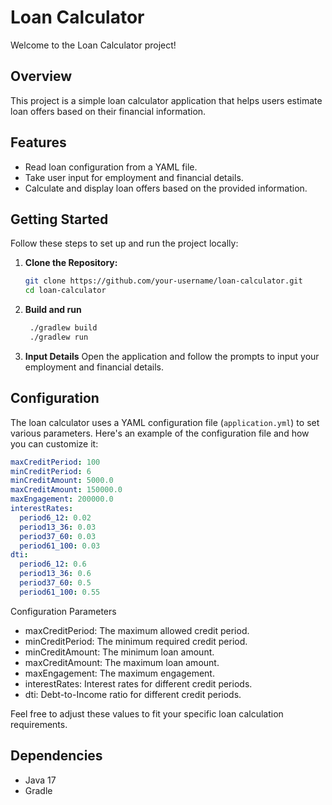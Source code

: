 # Loan Calculator

Welcome to the Loan Calculator project!

## Overview

This project is a simple loan calculator application that helps users estimate loan offers based on their financial information.

## Features

- Read loan configuration from a YAML file.
- Take user input for employment and financial details.
- Calculate and display loan offers based on the provided information.

## Getting Started

Follow these steps to set up and run the project locally:

1. **Clone the Repository:**
   ```bash
   git clone https://github.com/your-username/loan-calculator.git
   cd loan-calculator

2. **Build and run**
   ```bash
    ./gradlew build
    ./gradlew run

3. **Input Details**
Open the application and follow the prompts to input your employment and financial details.

## Configuration

The loan calculator uses a YAML configuration file (`application.yml`) to set various parameters. Here's an example of the configuration file and how you can customize it:

```yaml
maxCreditPeriod: 100
minCreditPeriod: 6
minCreditAmount: 5000.0
maxCreditAmount: 150000.0
maxEngagement: 200000.0
interestRates:
  period6_12: 0.02
  period13_36: 0.03
  period37_60: 0.03
  period61_100: 0.03
dti:
  period6_12: 0.6
  period13_36: 0.6
  period37_60: 0.5
  period61_100: 0.55
```

Configuration Parameters
- maxCreditPeriod: The maximum allowed credit period.
- minCreditPeriod: The minimum required credit period.
- minCreditAmount: The minimum loan amount.
- maxCreditAmount: The maximum loan amount.
- maxEngagement: The maximum engagement.
- interestRates: Interest rates for different credit periods.
- dti: Debt-to-Income ratio for different credit periods.
  
Feel free to adjust these values to fit your specific loan calculation requirements.

## Dependencies
- Java 17
- Gradle

